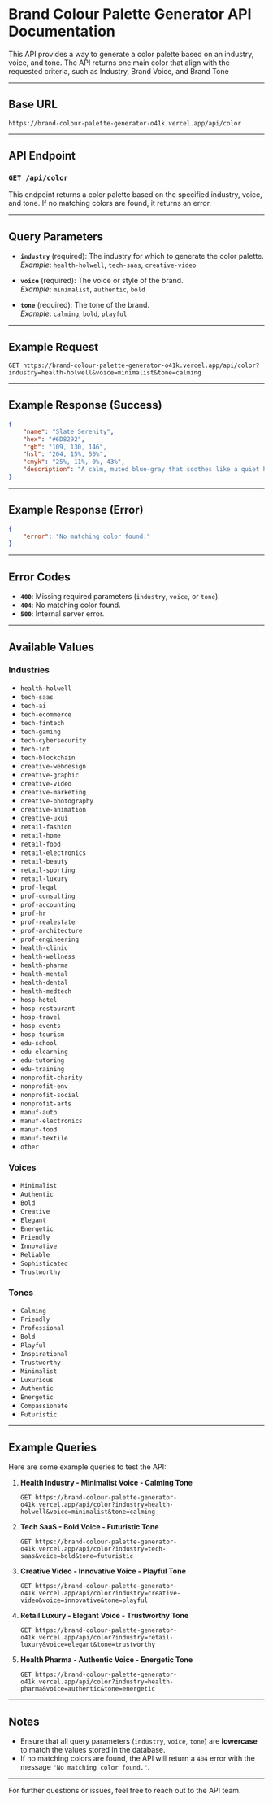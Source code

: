 
# Brand Colour Palette Generator API Documentation

This API provides a way to generate a color palette based on an industry, voice, and tone. The API returns one main color that align with the requested criteria, such as Industry, Brand Voice, and Brand Tone

---

## Base URL

```
https://brand-colour-palette-generator-o41k.vercel.app/api/color
```

---

## API Endpoint

### `GET /api/color`

This endpoint returns a color palette based on the specified industry, voice, and tone. If no matching colors are found, it returns an error.

---

## Query Parameters

- **`industry`** (required): The industry for which to generate the color palette.  
    _Example_: `health-holwell`, `tech-saas`, `creative-video`

- **`voice`** (required): The voice or style of the brand.  
    _Example_: `minimalist`, `authentic`, `bold`

- **`tone`** (required): The tone of the brand.  
    _Example_: `calming`, `bold`, `playful`

---

## Example Request

```
GET https://brand-colour-palette-generator-o41k.vercel.app/api/color?industry=health-holwell&voice=minimalist&tone=calming
```

---

## Example Response (Success)

```json
{
    "name": "Slate Serenity",
    "hex": "#6D8292",
    "rgb": "109, 130, 146",
    "hsl": "204, 15%, 50%",
    "cmyk": "25%, 11%, 0%, 43%",
    "description": "A calm, muted blue-gray that soothes like a quiet horizon."
}
```

---

## Example Response (Error)

```json
{
    "error": "No matching color found."
}
```

---

## Error Codes

- **`400`**: Missing required parameters (`industry`, `voice`, or `tone`).
- **`404`**: No matching color found.
- **`500`**: Internal server error.

---

## Available Values

### Industries

- `health-holwell`
- `tech-saas`
- `tech-ai`
- `tech-ecommerce`
- `tech-fintech`
- `tech-gaming`
- `tech-cybersecurity`
- `tech-iot`
- `tech-blockchain`
- `creative-webdesign`
- `creative-graphic`
- `creative-video`
- `creative-marketing`
- `creative-photography`
- `creative-animation`
- `creative-uxui`
- `retail-fashion`
- `retail-home`
- `retail-food`
- `retail-electronics`
- `retail-beauty`
- `retail-sporting`
- `retail-luxury`
- `prof-legal`
- `prof-consulting`
- `prof-accounting`
- `prof-hr`
- `prof-realestate`
- `prof-architecture`
- `prof-engineering`
- `health-clinic`
- `health-wellness`
- `health-pharma`
- `health-mental`
- `health-dental`
- `health-medtech`
- `hosp-hotel`
- `hosp-restaurant`
- `hosp-travel`
- `hosp-events`
- `hosp-tourism`
- `edu-school`
- `edu-elearning`
- `edu-tutoring`
- `edu-training`
- `nonprofit-charity`
- `nonprofit-env`
- `nonprofit-social`
- `nonprofit-arts`
- `manuf-auto`
- `manuf-electronics`
- `manuf-food`
- `manuf-textile`
- `other`

### Voices

- `Minimalist`
- `Authentic`
- `Bold`
- `Creative`
- `Elegant`
- `Energetic`
- `Friendly`
- `Innovative`
- `Reliable`
- `Sophisticated`
- `Trustworthy`

### Tones

- `Calming`
- `Friendly`
- `Professional`
- `Bold`
- `Playful`
- `Inspirational`
- `Trustworthy`
- `Minimalist`
- `Luxurious`
- `Authentic`
- `Energetic`
- `Compassionate`
- `Futuristic`

---

## Example Queries

Here are some example queries to test the API:

1. **Health Industry - Minimalist Voice - Calming Tone**
    ```
    GET https://brand-colour-palette-generator-o41k.vercel.app/api/color?industry=health-holwell&voice=minimalist&tone=calming
    ```

2. **Tech SaaS - Bold Voice - Futuristic Tone**
    ```
    GET https://brand-colour-palette-generator-o41k.vercel.app/api/color?industry=tech-saas&voice=bold&tone=futuristic
    ```

3. **Creative Video - Innovative Voice - Playful Tone**
    ```
    GET https://brand-colour-palette-generator-o41k.vercel.app/api/color?industry=creative-video&voice=innovative&tone=playful
    ```

4. **Retail Luxury - Elegant Voice - Trustworthy Tone**
    ```
    GET https://brand-colour-palette-generator-o41k.vercel.app/api/color?industry=retail-luxury&voice=elegant&tone=trustworthy
    ```

5. **Health Pharma - Authentic Voice - Energetic Tone**
    ```
    GET https://brand-colour-palette-generator-o41k.vercel.app/api/color?industry=health-pharma&voice=authentic&tone=energetic
    ```

---

## Notes

- Ensure that all query parameters (`industry`, `voice`, `tone`) are **lowercase** to match the values stored in the database.
- If no matching colors are found, the API will return a `404` error with the message `"No matching color found."`.

---

For further questions or issues, feel free to reach out to the API team.
